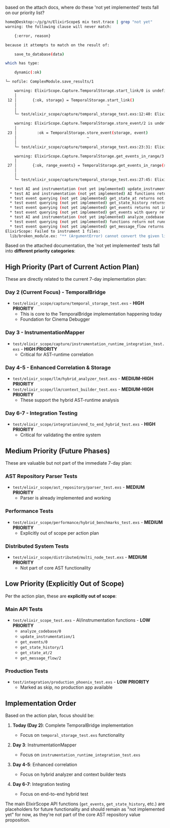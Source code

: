 based on the attach docs, where do these 'not yet implemented' tests fall on our priority list?

```bash
home@Desktop:~/p/g/n/ElixirScope$ mix test.trace | grep "not yet"
warning: the following clause will never match:

    {:error, reason}

because it attempts to match on the result of:

    save_to_database(data)

which has type:

    dynamic(:ok)

└─ nofile: ComplexModule.save_results/1

    warning: ElixirScope.Capture.TemporalStorage.start_link/0 is undefined (module ElixirScope.Capture.TemporalStorage is not available or is yet to be defined)
    │
 12 │       {:ok, storage} = TemporalStorage.start_link()
    │                                        ~
    │
    └─ test/elixir_scope/capture/temporal_storage_test.exs:12:40: ElixirScope.Capture.TemporalStorageTest."test temporal event storage with AST correlation stores events with temporal indexing and AST links"/1

    warning: ElixirScope.Capture.TemporalStorage.store_event/2 is undefined (module ElixirScope.Capture.TemporalStorage is not available or is yet to be defined)
    │
 23 │         :ok = TemporalStorage.store_event(storage, event)
    │                               ~
    │
    └─ test/elixir_scope/capture/temporal_storage_test.exs:23:31: ElixirScope.Capture.TemporalStorageTest."test temporal event storage with AST correlation stores events with temporal indexing and AST links"/1

    warning: ElixirScope.Capture.TemporalStorage.get_events_in_range/3 is undefined (module ElixirScope.Capture.TemporalStorage is not available or is yet to be defined)
    │
 27 │       {:ok, range_events} = TemporalStorage.get_events_in_range(storage, 1000, 2000)
    │                                             ~
    │
    └─ test/elixir_scope/capture/temporal_storage_test.exs:27:45: ElixirScope.Capture.TemporalStorageTest."test temporal event storage with AST correlation stores events with temporal indexing and AST links"/1

  * test AI and instrumentation (not yet implemented) update_instrumentation returns not implemented error (1.3ms) [L#231]
  * test AI and instrumentation (not yet implemented) AI functions return not running error when stopped (0.4ms) [L#236]
  * test event querying (not yet implemented) get_state_at returns not implemented error (0.1ms) [L#197]
  * test event querying (not yet implemented) get_state_history returns not implemented error (0.1ms) [L#192]
  * test event querying (not yet implemented) get_events returns not implemented error (0.1ms) [L#182]
  * test event querying (not yet implemented) get_events with query returns not implemented error (0.07ms) [L#187]
  * test AI and instrumentation (not yet implemented) analyze_codebase returns not implemented error (0.09ms) [L#226]
  * test event querying (not yet implemented) functions return not running error when stopped (0.4ms) [L#208]
  * test event querying (not yet implemented) get_message_flow returns not implemented error (0.1ms) [L#203]
ElixirScope: Failed to instrument 1 files:
  lib/broken_module.ex: "** (ArgumentError) cannot convert the given list to a string.\n\nTo be converted to a string, a list must either be empty or only\ncontain the following elements:\n\n  * strings\n  * integers representing Unicode code points\n  * a list containing one of these three elements\n\nPlease check the given list or call inspect/1 to get the list representation, got:\n\n[line: 2, column: 12, end_line: 4, end_column: 3, error_type: :mismatched_delimiter, opening_delimiter: :\"(\", closing_delimiter: :end, expected_delimiter: :\")\"]\n\n    (elixir 1.18.3) lib/list.ex:1124: List.to_string/1\n    (elixir_scope 0.1.0) lib/elixir_scope/compiler/mix_task.ex:117: Mix.Tasks.Compile.ElixirScope.transform_file/3\n    (elixir 1.18.3) lib/enum.ex:1714: Enum.\"-map/2-lists^map/1-1-\"/2\n    (elixir_scope 0.1.0) lib/elixir_scope/compiler/mix_task.ex:63: Mix.Tasks.Compile.ElixirScope.transform_project/2\n    (elixir_scope 0.1.0) lib/elixir_scope/compiler/mix_task.ex:27: Mix.Tasks.Compile.ElixirScope.run/1\n    test/elixir_scope/compiler/mix_task_test.exs:98: ElixirScope.Compiler.MixTaskTest.\"test run/1 handles parse errors gracefully\"/1\n    (ex_unit 1.18.3) lib/ex_unit/runner.ex:511: ExUnit.Runner.exec_test/2\n    (stdlib 6.2.2) timer.erl:595: :timer.tc/2\n    (ex_unit 1.18.3) lib/ex_unit/runner.ex:433: anonymous fn/6 in ExUnit.Runner.spawn_test_monitor/4\n"

```


Based on the attached documentation, the 'not yet implemented' tests fall into **different priority categories**:

## **High Priority (Part of Current Action Plan)**

These are directly related to the current 7-day implementation plan:

### **Day 2 (Current Focus) - TemporalBridge**
- `test/elixir_scope/capture/temporal_storage_test.exs` - **HIGH PRIORITY**
  - This is core to the TemporalBridge implementation happening today
  - Foundation for Cinema Debugger

### **Day 3 - InstrumentationMapper**
- `test/elixir_scope/capture/instrumentation_runtime_integration_test.exs` - **HIGH PRIORITY**
  - Critical for AST-runtime correlation

### **Day 4-5 - Enhanced Correlation & Storage**
- `test/elixir_scope/llm/hybrid_analyzer_test.exs` - **MEDIUM-HIGH PRIORITY**
- `test/elixir_scope/llm/context_builder_test.exs` - **MEDIUM-HIGH PRIORITY**
  - These support the hybrid AST-runtime analysis

### **Day 6-7 - Integration Testing**
- `test/elixir_scope/integration/end_to_end_hybrid_test.exs` - **HIGH PRIORITY**
  - Critical for validating the entire system

## **Medium Priority (Future Phases)**

These are valuable but not part of the immediate 7-day plan:

### **AST Repository Parser Tests**
- `test/elixir_scope/ast_repository/parser_test.exs` - **MEDIUM PRIORITY**
  - Parser is already implemented and working

### **Performance Tests**
- `test/elixir_scope/performance/hybrid_benchmarks_test.exs` - **MEDIUM PRIORITY**
  - Explicitly out of scope per action plan

### **Distributed System Tests**
- `test/elixir_scope/distributed/multi_node_test.exs` - **MEDIUM PRIORITY**
  - Not part of core AST functionality

## **Low Priority (Explicitly Out of Scope)**

Per the action plan, these are **explicitly out of scope**:

### **Main API Tests**
- `test/elixir_scope_test.exs` - AI/instrumentation functions - **LOW PRIORITY**
  - `analyze_codebase/0`
  - `update_instrumentation/1`
  - `get_events/0`
  - `get_state_history/1`
  - `get_state_at/2`
  - `get_message_flow/2`

### **Production Tests**
- `test/integration/production_phoenix_test.exs` - **LOW PRIORITY**
  - Marked as skip, no production app available

## **Implementation Order**

Based on the action plan, focus should be:

1. **Today (Day 2)**: Complete TemporalBridge implementation
   - Focus on `temporal_storage_test.exs` functionality
   
2. **Day 3**: InstrumentationMapper
   - Focus on `instrumentation_runtime_integration_test.exs`
   
3. **Day 4-5**: Enhanced correlation
   - Focus on hybrid analyzer and context builder tests
   
4. **Day 6-7**: Integration testing
   - Focus on end-to-end hybrid test

The main ElixirScope API functions (`get_events`, `get_state_history`, etc.) are placeholders for future functionality and should remain as "not implemented yet" for now, as they're not part of the core AST repository value proposition.

